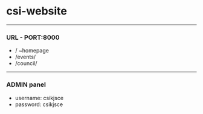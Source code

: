 # csi-website
-----
### URL - PORT:8000
- / ~homepage
- /events/
- /council/
----
### ADMIN panel
- username: csikjsce
- password: csikjsce
